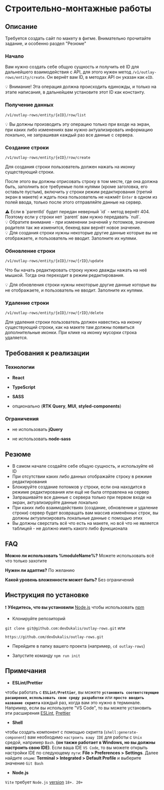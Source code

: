 # Строительно-монтажные работы

## Описание

Требуется создать сайт по макету в фигме.
Внимательно прочитайте задание, и особенно раздел "Резюме"

### Начало

Вам нужно создать себе общую сущность и получить её ID для дальнейшего взаимодействия с API, для этого нужен метод `/v1/outlay-rows/entity/create`.
Он вернёт вам ID, в методах API он указан как `eID`.

<aside>
💡 Внимание! Эта операция должна происходить единожды, и только на этапе написания, в дальнейшем установите этот ID как константу.

</aside>

### Получение данных

`/v1/outlay-rows/entity/{eID}/row/list`

<aside>
💡 Вы должны производить эту операцию только при входе на экран, при каких либо изменениях вам нужно актуализировать информацию локально, не запрашивая каждый раз все данные с сервера.

</aside>

### Создание строки

`/v1/outlay-rows/entity/{eID}/row/create`

Для создания строки пользователь должен нажать на иконку существующий строки.

После этого вы должны отрисовать строку в том месте, где она должна быть, заполнить все требуемые поля нулями (кроме заголовка, его оставьте пустым), включить у строки режим редактирования (третий экран в макете) и ждать пока пользователь не нажмёт `Enter` в одном из полей ввода, только после этого отправляйте данные на сервер.

<aside>
⚠️ Если в `parentId` будет передан неверный `id` - метод вернёт 404. Поэтому если у строки нет `parent` вам нужно передавать `null`.

</aside>

<aside>
💡 Обратите внимание - при изменении значений у потомков, значение родителя так же изменится, бекенд вам вернёт новое значение.

</aside>

<aside>
💡 Для создания строки нужны некоторые другие данные которые вы не отображаете, и пользователь не вводит. Заполните их нулями.

</aside>

### Обновление строки

`/v1/outlay-rows/entity/{eID}/row/{rID}/update`

Что бы начать редактировать строку нужно дважды нажать на неё мышкой. Тогда она переходит в режим редактирования.

<aside>
💡 Для обновления строки нужны некоторые другие данные которые вы не отображаете, и пользователь не вводит. Заполните их нулями.

</aside>

### Удаление строки

`/v1/outlay-rows/entity/{eID}/row/{rID}/delete`

Для удаления строки пользователь должен навестись на иконку существующий строки, как на макете там должны появиться дополнительные иконки. При клике на иконку мусорки строка удаляется.

## Требования к реализации

### Технологии

- **React**

- **TypeScript**

- **SASS**

- опционально (**RTK Query**, **MUI**, **styled-components**)

### Ограничения

- не использовать **jQuery**

- не использовать **node-sass**

## Резюме

- В самом начале создайте себе общую сущность, и используйте её ID
- При отсутствии каких либо данных отображайте строку в режиме редактирования
- Блокируйте создание потомков у строки, если она находится в режиме редактирования или ещё не была отправлена на сервер
- Запрашивайте все данные с сервера только при первом входе на экран, актуализируйте данные локально
- При каких либо взаимодействиях (создание, обновление и удаление строки) сервер будет возвращать вам массив изменённых строк, вы должны актуализировать локальные данные с помощью этих
- Вы должны сверстать всё что есть на макете, но всё что не является таблицей - не должно иметь какого либо функционала

## FAQ

**Можно ли использовать %moduleName%?**
Можете использовать всё что только захотите

**Нужен ли адаптив?**
По желанию

**Какой уровень вложенности может быть?**
Без ограничений

## Инструкция по установке

❗ **Убедитесь, что вы установили** [Node.js](https://nodejs.org/en/) чтобы использовать [npm](https://www.npmjs.com/)

- Клонируйте репозиторий

`git clone git@github.com:devDukalis/outlay-rows.git` или

`https://github.com/devDukalis/outlay-rows.git`

- Перейдите в папку вашего проекта (например, `cd outlay-rows`)

- Запустите команду `npm run init`

## Примечания

- **ESLint/Prettier**

чтобы работать с **`ESLint/Prettier`**, вы можете **`установить соответствующие расширения`**, **`использовать свою среду разработки`** или **`просто вводить название скрипта`** каждый раз, когда вам это нужно в терминале. Например, если вы используете "VS Code", то вы можете установить эти расширения [ESLint](https://marketplace.visualstudio.com/items?itemName=dbaeumer.vscode-eslint), [Prettier](https://marketplace.visualstudio.com/items?itemName=esbenp.prettier-vscode)

- **Shell**

чтобы создать компонент с помощью скрипта (`shell:generate-component`) вам необходимо `настроить вашу IDE` для работы с `Unix` средой, например `Bash`. **(он также работает в Windows, но вы должны настроить свою IDE)**. Если ваша IDE `VS Code`, то вы можете открыть настройки IDE по следующему `пути`: **File > Preferences > Settings**. Далее найдите `опцию`: **Terminal > Integrated > Default Profile** и выберите значение `Git Bash`

- **Node.js**

`Vite` требует `Node.js` [version](https://vitejs.dev/guide/#scaffolding-your-first-vite-project) `18+. 20+`
